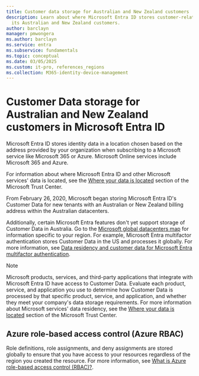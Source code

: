 ```yaml
---
title: Customer data storage for Australian and New Zealand customers
description: Learn about where Microsoft Entra ID stores customer-related data for
  its Australian and New Zealand customers.
author: barclayn
manager: pmwongera
ms.author: barclayn
ms.service: entra
ms.subservice: fundamentals
ms.topic: conceptual
ms.date: 03/05/2025
ms.custom: it-pro, references_regions
ms.collection: M365-identity-device-management
---
```


# Customer Data storage for Australian and New Zealand customers in Microsoft Entra ID

Microsoft Entra ID stores identity data in a location chosen based on the address provided by your organization when subscribing to a Microsoft service like Microsoft 365 or Azure. Microsoft Online services include Microsoft 365 and Azure.

For information about where Microsoft Entra ID and other Microsoft services' data is located, see the [Where your data is located](https://www.microsoft.com/trust-center/privacy/data-location) section of the Microsoft Trust Center.

From February 26, 2020, Microsoft began storing Microsoft Entra ID's Customer Data for new tenants with an Australian or New Zealand billing address within the Australian datacenters.

Additionally, certain Microsoft Entra features don't yet support storage of Customer Data in Australia. Go to the [Microsoft global datacenters map](https://datacenters.microsoft.com/globe/explore) for information specific to your region. For example, Microsoft Entra multifactor authentication stores Customer Data in the US and processes it globally. For more information, see [Data residency and customer data for Microsoft Entra multifactor authentication](~/identity/authentication/concept-mfa-data-residency.md).

> [!NOTE]
> Microsoft products, services, and third-party applications that integrate with Microsoft Entra ID have access to Customer Data. Evaluate each product, service, and application you use to determine how Customer Data is processed by that specific product, service, and application, and whether they meet your company's data storage requirements. For more information about Microsoft services' data residency, see the [Where your data is located](https://www.microsoft.com/trust-center/privacy/data-location) section of the Microsoft Trust Center.

## Azure role-based access control (Azure RBAC)

Role definitions, role assignments, and deny assignments are stored globally to ensure that you have access to your resources regardless of the region you created the resource. For more information, see [What is Azure role-based access control (RBAC)?](/azure/role-based-access-control/overview#where-is-azure-rbac-data-stored).
